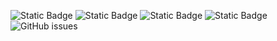 ![Static Badge](https://img.shields.io/badge/blacklists-60-000000) ![Static Badge](https://img.shields.io/badge/blacklisted-2941139-cc0000) ![Static Badge](https://img.shields.io/badge/whitelisted-2244-00CC00) ![Static Badge](https://img.shields.io/badge/streaming_blacklist-28107-000000) ![GitHub issues](https://img.shields.io/github/issues/fabriziosalmi/blacklists)
